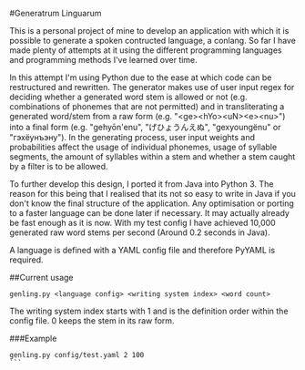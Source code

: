 #Generatrum Linguarum

This is a personal project of mine to develop an application with which it is possible to generate a spoken contructed language, a conlang. So far I have made plenty of attempts at it using the different programming languages and programming methods I've learned over time.

In this attempt I'm using Python due to the ease at which code can be restructured and rewritten. The generator makes use of user input regex for deciding whether a generated word stem is allowed or not (e.g. combinations of phonemes that are not permitted) and in transliterating a generated word/stem from a raw form (e.g. "&lt;ge&gt;&lt;hYo&gt;&lt;uN&gt;&lt;e&gt;&lt;nu&gt;") into a final form (e.g. "gehyōn'enu", "げひょうんえぬ", "gexyoungënu" or "гэхёунъэну"). In the generating process, user input weights and probabilities affect the usage of individual phonemes, usage of syllable segments, the amount of syllables within a stem and whether a stem caught by a filter is to be allowed.

To further develop this design, I ported it from Java into Python 3. The reason for this being that I realised that its not so easy to write in Java if you don't know the final structure of the application. Any optimisation or porting to a faster language can be done later if necessary. It may actually already be fast enough as it is now. With my test config I have achieved 10,000 generated raw word stems per second (Around 0.2 seconds in Java).

A language is defined with a YAML config file and therefore PyYAML is required.

##Current usage
````
genling.py <language config> <writing system index> <word count>
````
The writing system index starts with 1 and is the definition order within the config file. 0 keeps the stem in its raw form.

###Example
````
genling.py config/test.yaml 2 100
```